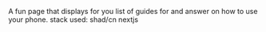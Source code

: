 A fun page that displays for you list of guides for and answer on how to use your phone. stack used: shad/cn nextjs
